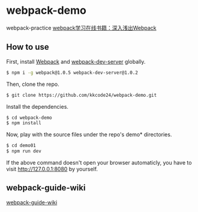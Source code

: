 # webpack-demo
webpack-practice 
[webpack学习在线书籍：深入浅出Webpack](http://webpack.wuhaolin.cn/)

## How to use
First, install [Webpack](https://www.npmjs.com/package/webpack) and [webpack-dev-server](https://www.npmjs.com/package/webpack-dev-server) globally.

```bash
$ npm i -g webpack@1.0.5 webpack-dev-server@1.0.2
```

Then, clone the repo.

```bash
$ git clone https://github.com/kkcode24/webpack-demo.git
```

Install the dependencies.

```bash
$ cd webpack-demo
$ npm install
```

Now, play with the source files under the repo's demo* directories.

```bash
$ cd demo01
$ npm run dev
```

If the above command doesn't open your browser automaticly, you have to visit http://127.0.0.1:8080 by yourself.

## webpack-guide-wiki
[webpack-guide-wiki](https://blog.csdn.net/my_study_everyday/article/details/80361435)

